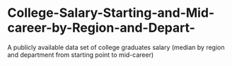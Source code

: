 # College-Salary-Starting-and-Mid-career-by-Region-and-Depart-
A publicly available data set of college graduates salary (median by region and department from starting point to mid-career) 
